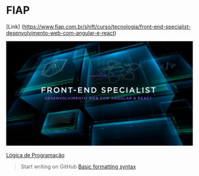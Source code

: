 # FIAP

[Link] (https://www.fiap.com.br/shift/curso/tecnologia/front-end-specialist-desenvolvimento-web-com-angular-e-react)

![Front-end Specialist](https://github.com/marcelobarbieri/fiap_frontendspecialist/blob/main/Assets/frontendspecialist.png)

[Lógica de Programação](https://github.com/marcelobarbieri/js_logica/tree/main/LogicaDeProgramacao)

> Start writing on GitHub [Basic formatting syntax](https://docs.github.com/en/get-started/writing-on-github/getting-started-with-writing-and-formatting-on-github/basic-writing-and-formatting-syntax)
